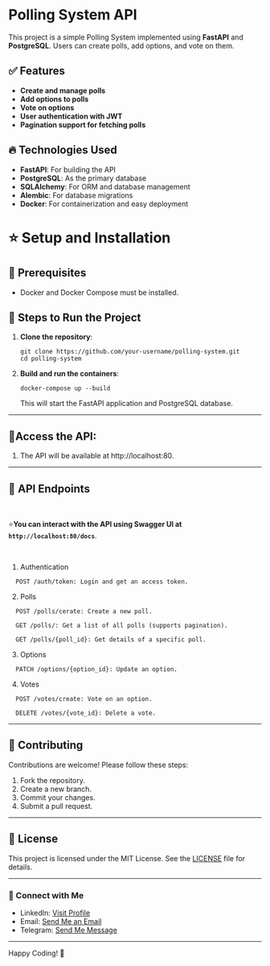 # Polling System API

This project is a simple Polling System implemented using **FastAPI** and **PostgreSQL**. Users can create polls, add options, and vote on them.

## ✅ Features

- **Create and manage polls**
- **Add options to polls**
- **Vote on options**
- **User authentication with JWT**
- **Pagination support for fetching polls**
<!-- - **Unit tests for API endpoints** -->

## 🔥 Technologies Used

- **FastAPI**: For building the API
- **PostgreSQL**: As the primary database
- **SQLAlchemy**: For ORM and database management
- **Alembic**: For database migrations
- **Docker**: For containerization and easy deployment
<!-- - **Pytest**: For writing unit tests  -->

# ⭐ Setup and Installation

## 📌 Prerequisites

- Docker and Docker Compose must be installed.

## 📌 Steps to Run the Project

1. **Clone the repository**:
    ```
    git clone https://github.com/your-username/polling-system.git
    cd polling-system
    ```
2. **Build and run the containers**:
    ```
    docker-compose up --build
    ```
    This will start the FastAPI application and PostgreSQL database.

---

## 🔎Access the API:

1. The API will be available at http://localhost:80.


---

## 🧾 API Endpoints
</br>

⭐**You can interact with the API using Swagger UI at `http://localhost:80/docs`**.

</br>

1. Authentication
  ```
    POST /auth/token: Login and get an access token.
  ```

2. Polls
  ```
    POST /polls/cerate: Create a new poll.

    GET /polls/: Get a list of all polls (supports pagination).

    GET /polls/{poll_id}: Get details of a specific poll.
  ```

3. Options
  ```
    PATCH /options/{option_id}: Update an option.
  ```

4. Votes
  ```
    POST /votes/create: Vote on an option.

    DELETE /votes/{vote_id}: Delete a vote.
  ```

---
<!--
### Running Tests

- To run the unit tests, use the following command:
```
docker-compose exec app pytest
```
-->

## 🤝 Contributing

Contributions are welcome! Please follow these steps:
1. Fork the repository.
2. Create a new branch.
3. Commit your changes.
4. Submit a pull request.

---

## 📜 License

This project is licensed under the MIT License. See the [LICENSE](LICENSE) file for details.


---

### 🔗 Connect with Me
<!-- - GitHub: [Visit Profile](https://github.com/erfansafarzad7) -->
- LinkedIn: [Visit Profile](https://linkedin.com/in/erfansafarzad7)
- Email: [Send Me an Email](mailto:erfansafarzad7@gmail.com)
- Telegram: [Send Me Message](https://t.me/erfansafarzad7)

---

Happy Coding! 🎉








   
